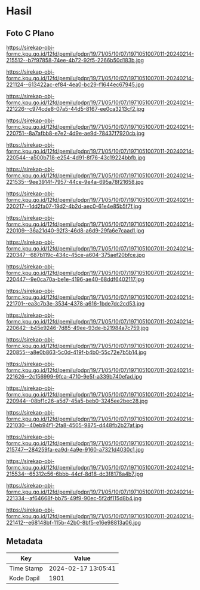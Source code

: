 # Hasil

## Foto C Plano

https://sirekap-obj-formc.kpu.go.id/12fd/pemilu/pdpr/19/71/05/10/07/1971051007011-20240214-215512--b7f97858-74ee-4b72-92f5-2266b50d183b.jpg

https://sirekap-obj-formc.kpu.go.id/12fd/pemilu/pdpr/19/71/05/10/07/1971051007011-20240214-221124--613422ac-ef84-4ea0-bc29-f1644ec67945.jpg

https://sirekap-obj-formc.kpu.go.id/12fd/pemilu/pdpr/19/71/05/10/07/1971051007011-20240214-221226--c974cde8-07a5-44d5-8167-ee0ca3213cf2.jpg

https://sirekap-obj-formc.kpu.go.id/12fd/pemilu/pdpr/19/71/05/10/07/1971051007011-20240214-220751--8a7afbb8-e7e2-4d9e-ae9d-78437f7920cb.jpg

https://sirekap-obj-formc.kpu.go.id/12fd/pemilu/pdpr/19/71/05/10/07/1971051007011-20240214-220544--a500b718-e254-4d91-8f76-43c19224bbfb.jpg

https://sirekap-obj-formc.kpu.go.id/12fd/pemilu/pdpr/19/71/05/10/07/1971051007011-20240214-221535--9ee3914f-7957-44ce-9e4a-695a78f21658.jpg

https://sirekap-obj-formc.kpu.go.id/12fd/pemilu/pdpr/19/71/05/10/07/1971051007011-20240214-220217--1dd2fa07-19d2-4b2d-aec0-61e4e85b5f7f.jpg

https://sirekap-obj-formc.kpu.go.id/12fd/pemilu/pdpr/19/71/05/10/07/1971051007011-20240214-220109--36a21d40-92f3-46d8-a6d9-29fa6e7caad1.jpg

https://sirekap-obj-formc.kpu.go.id/12fd/pemilu/pdpr/19/71/05/10/07/1971051007011-20240214-220347--687b119c-434c-45ce-a604-375aef20bfce.jpg

https://sirekap-obj-formc.kpu.go.id/12fd/pemilu/pdpr/19/71/05/10/07/1971051007011-20240214-220447--9e0ca70a-be1e-4196-ae40-68ddf6402117.jpg

https://sirekap-obj-formc.kpu.go.id/12fd/pemilu/pdpr/19/71/05/10/07/1971051007011-20240214-221701--ea3c7b3e-3534-4378-a616-1bde7dc2cd53.jpg

https://sirekap-obj-formc.kpu.go.id/12fd/pemilu/pdpr/19/71/05/10/07/1971051007011-20240214-220642--b45e9246-7d85-49ee-93de-b21984a7c759.jpg

https://sirekap-obj-formc.kpu.go.id/12fd/pemilu/pdpr/19/71/05/10/07/1971051007011-20240214-220855--a8e0b863-5c0d-419f-b4b0-55c72e7b5b14.jpg

https://sirekap-obj-formc.kpu.go.id/12fd/pemilu/pdpr/19/71/05/10/07/1971051007011-20240214-221626--2c156999-9fca-4710-9e5f-a339b740efad.jpg

https://sirekap-obj-formc.kpu.go.id/12fd/pemilu/pdpr/19/71/05/10/07/1971051007011-20240214-220944--08bf1c26-a5d7-45a5-beb0-3245ee2bec28.jpg

https://sirekap-obj-formc.kpu.go.id/12fd/pemilu/pdpr/19/71/05/10/07/1971051007011-20240214-221030--40eb94f1-2fa8-4505-9875-d448fb2b27af.jpg

https://sirekap-obj-formc.kpu.go.id/12fd/pemilu/pdpr/19/71/05/10/07/1971051007011-20240214-215747--284259fa-ea9d-4a9e-9160-a7321d4030c1.jpg

https://sirekap-obj-formc.kpu.go.id/12fd/pemilu/pdpr/19/71/05/10/07/1971051007011-20240214-215534--65312c56-6bbb-44cf-8d18-dc3f8178a4b7.jpg

https://sirekap-obj-formc.kpu.go.id/12fd/pemilu/pdpr/19/71/05/10/07/1971051007011-20240214-221334--af64668f-bb75-49f9-90ec-5f2df115d8b4.jpg

https://sirekap-obj-formc.kpu.go.id/12fd/pemilu/pdpr/19/71/05/10/07/1971051007011-20240214-221412--e68148bf-115b-42b0-8bf5-e16e98813a06.jpg


## Metadata

| Key        | Value               |
| ---------- | ------------------- |
| Time Stamp | 2024-02-17 13:05:41 |
| Kode Dapil | 1901                |



